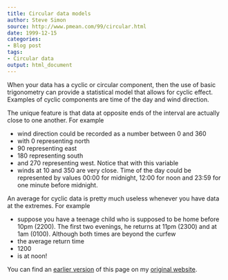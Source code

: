 ```yaml
---
title: Circular data models
author: Steve Simon
source: http://www.pmean.com/99/circular.html
date: 1999-12-15
categories:
- Blog post
tags:
- Circular data
output: html_document
---
```


When your data has a cyclic or circular component, then the use of basic trigonometry can provide a statistical model that allows for cyclic effect. Examples of cyclic components are time of the day and wind direction.

<!---More--->

The unique feature is that data at opposite ends of the interval are
actually close to one another. For example
- wind direction could be
recorded as a number between 0 and 360
- with 0 representing north
- 90
representing east
- 180 representing south
- and 270 representing west.
Notice that with this variable
- winds at 10 and 350 are very close.
Time of the day could be represented by values 00:00 for midnight,
12:00 for noon and 23:59 for one minute before midnight.

An average for cyclic data is pretty much useless whenever you have
data at the extremes. For example
- suppose you have a teenage child
who is supposed to be home before 10pm (2200). The first two evenings,
he returns at 11pm (2300) and at 1am (0100). Although both times are
beyond the curfew
- the average return time
- 1200
- is at noon!

You can find an [earlier version](http://www.pmean.com/99/circular.html) of this page on my [original website](http://www.pmean.com/original_site.html).
